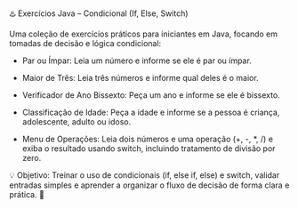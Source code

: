 ♨️ Exercícios Java – Condicional (If, Else, Switch)

Uma coleção de exercícios práticos para iniciantes em Java, focando em tomadas de decisão e lógica condicional:

- Par ou Ímpar: Leia um número e informe se ele é par ou ímpar.
 
- Maior de Três: Leia três números e informe qual deles é o maior.

- Verificador de Ano Bissexto: Peça um ano e informe se ele é bissexto.

- Classificação de Idade: Peça a idade e informe se a pessoa é criança, adolescente, adulto ou idoso.

- Menu de Operações: Leia dois números e uma operação (+, -, *, /) e exiba o resultado usando switch, incluindo tratamento de divisão por zero.

💡 Objetivo: Treinar o uso de condicionais (if, else if, else) e switch, validar entradas simples e aprender a organizar o fluxo de decisão de forma clara e prática. 🚀
